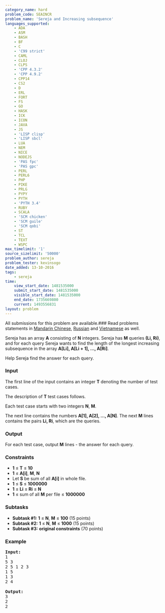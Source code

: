 ```yaml
---
category_name: hard
problem_code: SEAINCR
problem_name: 'Sereja and Increasing subsequence'
languages_supported:
    - ADA
    - ASM
    - BASH
    - BF
    - C
    - 'C99 strict'
    - CAML
    - CLOJ
    - CLPS
    - 'CPP 4.3.2'
    - 'CPP 4.9.2'
    - CPP14
    - CS2
    - D
    - ERL
    - FORT
    - FS
    - GO
    - HASK
    - ICK
    - ICON
    - JAVA
    - JS
    - 'LISP clisp'
    - 'LISP sbcl'
    - LUA
    - NEM
    - NICE
    - NODEJS
    - 'PAS fpc'
    - 'PAS gpc'
    - PERL
    - PERL6
    - PHP
    - PIKE
    - PRLG
    - PYPY
    - PYTH
    - 'PYTH 3.4'
    - RUBY
    - SCALA
    - 'SCM chicken'
    - 'SCM guile'
    - 'SCM qobi'
    - ST
    - TCL
    - TEXT
    - WSPC
max_timelimit: '1'
source_sizelimit: '50000'
problem_author: sereja
problem_tester: kevinsogo
date_added: 13-10-2016
tags:
    - sereja
time:
    view_start_date: 1481535000
    submit_start_date: 1481535000
    visible_start_date: 1481535000
    end_date: 1735669800
    current: 1493556831
layout: problem
---
```

All submissions for this problem are available.###  Read problems statements in [Mandarin Chinese](http://www.codechef.com/download/translated/DEC16/mandarin/SEAINCR.pdf), [Russian](http://www.codechef.com/download/translated/DEC16/russian/SEAINCR.pdf) and [Vietnamese](http://www.codechef.com/download/translated/DEC16/vietnamese/SEAINCR.pdf) as well.

Sereja has an array **A** consisting of **N** integers. Sereja has **M** queries **(Li, Ri)**, and for each query Sereja wants to find the length of the longest increasing subsequence in the array **A\[Li\], A\[Li + 1\], ..., A\[Ri\]**.

Help Sereja find the answer for each query.

### Input

The first line of the input contains an integer **T** denoting the number of test cases.

The description of **T** test cases follows.

Each test case starts with two integers **N**, **M**.

The next line contains the numbers **A\[1\], A\[2\], ..., A\[N\]**. The next **M** lines contains the pairs **Li, Ri**, which are the queries.

### Output

For each test case, output **M** lines - the answer for each query.

### Constraints

- **1** ≤ **T** ≤ **10**
- **1** ≤ **A\[i\]**, **M**, **N**
- Let **S** be sum of all **A\[i\]** in whole file.
- **1** ≤ **S** ≤  **1000000**
- **1** ≤ **Li** ≤ **Ri** ≤  **N**
- **1** ≤ sum of all **M** per file ≤  **1000000**

### Subtasks

- **Subtask #1:** **1** ≤ **N**, **M** ≤  **100**  (15 points)
- **Subtask #2:** **1** ≤ **N**, **M** ≤  **1000**  (15 points)
- **Subtask #3:**  **original constraints**  (70 points)

### Example

<pre><b>Input:</b>
<tt>1
5 3
2 5 1 2 3
1 5
1 3
2 4</tt>

<b>Output:</b>
<tt>3
2
2</tt>

</pre>